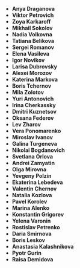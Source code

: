 
- **Anya Draganova**
- **Viktor Petrovich**
- **Zoya Karkaroff**
- **Mikhail Sokolov**
- **Nadia Volkovna**
- **Tatiana Belikova**
- **Sergei Romanov**
- **Elena Vasileva**
- **Igor Novikov**
- **Larisa Dubrovsky**
- **Alexei Morozov**
- **Katerina Markova**
- **Boris Tchernov**
- **Mila Zolotov**
- **Yuri Antonovich**
- **Irina Cherkassky**
- **Dmitri Kuznetsov**
- **Oksana Federov**
- **Lev Zharov**
- **Vera Ponomarenko**
- **Miroslav Ivanov**
- **Galina Turgeneva**
- **Nikolai Bogdanovich**
- **Svetlana Orlova**
- **Andrei Zamyatin**
- **Olga Mirovna**
- **Yevgeny Polzin**
- **Ekaterina Lebedeva**
- **Valentin Chernov**
- **Natalia Kozlova**
- **Pavel Korolev**
- **Marina Alenko**
- **Konstantin Grigorev**
- **Yelena Varonin**
- **Rostislav Petrenko**
- **Daria Smirnova**
- **Boris Leskov**
- **Anastasia Kalashnikova**
- **Pyotr Gurin**
- **Raisa Demidova**